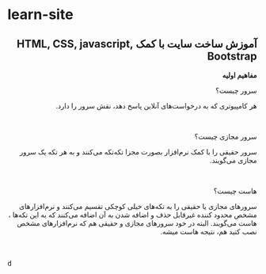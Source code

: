 # learn-site
<h2 align='right' dir='rtl'> آموزش ساخت سایت با کمک HTML, CSS, javascript, Bootstrap</h2>

**<p align='right' dir='rtl'>مفاهیم اولیه</p>**

<p align='right' dir='rtl'>  سرور چیست؟</p>
<p align='right' dir='rtl'>  هر کامپیوتری که به درخواست‌های آنلاین پاسخ دهد، نقش سرور را دارد.</p>
<br/>
<p align='right' dir='rtl'>  سرور مجازی چیست؟</p>
<p align='right' dir='rtl'> سرور حقیقی را با کمک نرم‌افزار  بصورت مجزا تکه‌تکه می‌کنند و به هر تکه یک سرور مجازی می‌گویند. </p>
<br/>
<p align='right' dir='rtl'>  هاست چیست؟</p>
<p align='right' dir='rtl'>  سرورهای مجازی یا حقیقی را به تکه‌های خیلی کوچکی تقسیم می‌کنند و نرم‌افزارهای مشخص محدود کننده غیرقابل حذف و اضافه شدن به آن اضافه می‌کنند که به این تکه‌ها ، هاست می‌گویند. البته  در خود سرورهای مجازی و حقیقی هم که نرم‌افزارهای مشخص نصب کنید هم، نتیجه هاست میشه.</p>
</br>
<br/>
<kbd/>
d
